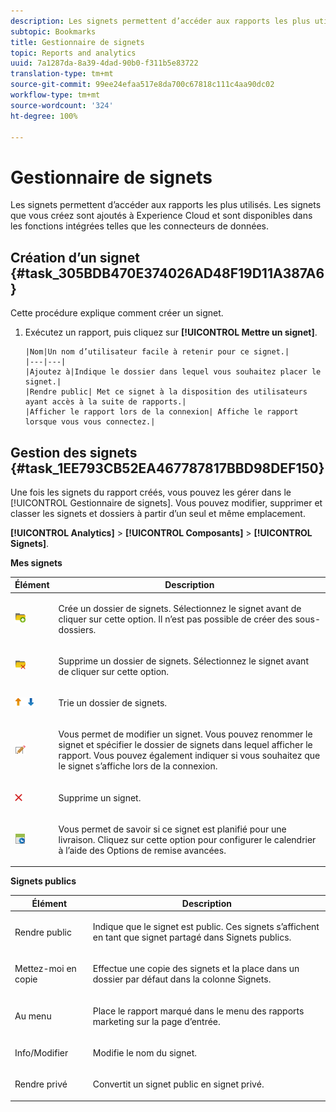 ```yaml
---
description: Les signets permettent d’accéder aux rapports les plus utilisés. Les signets que vous créez sont ajoutés à Experience Cloud et sont disponibles dans les fonctions intégrées telles que les connecteurs de données.
subtopic: Bookmarks
title: Gestionnaire de signets
topic: Reports and analytics
uuid: 7a1287da-8a39-4dad-90b0-f311b5e83722
translation-type: tm+mt
source-git-commit: 99ee24efaa517e8da700c67818c111c4aa90dc02
workflow-type: tm+mt
source-wordcount: '324'
ht-degree: 100%

---
```



# Gestionnaire de signets

Les signets permettent d’accéder aux rapports les plus utilisés. Les signets que vous créez sont ajoutés à Experience Cloud et sont disponibles dans les fonctions intégrées telles que les connecteurs de données.

## Création d’un signet {#task_305BDB470E374026AD48F19D11A387A6}

Cette procédure explique comment créer un signet.

<!-- 

t_bookmarks_creating.xml

 -->

1. Exécutez un rapport, puis cliquez sur **[!UICONTROL Mettre un signet]**.

       |Nom|Un nom d’utilisateur facile à retenir pour ce signet.|
       |---|---|
       |Ajoutez à|Indique le dossier dans lequel vous souhaitez placer le signet.|
       |Rendre public| Met ce signet à la disposition des utilisateurs ayant accès à la suite de rapports.|
       |Afficher le rapport lors de la connexion| Affiche le rapport lorsque vous vous connectez.|
   
## Gestion des signets {#task_1EE793CB52EA467787817BBD98DEF150}

Une fois les signets du rapport créés, vous pouvez les gérer dans le [!UICONTROL Gestionnaire de signets]. Vous pouvez modifier, supprimer et classer les signets et dossiers à partir d’un seul et même emplacement. 

<!-- 

t_bookmarks_managing.xml

 -->

**[!UICONTROL Analytics]** > **[!UICONTROL Composants]** > **[!UICONTROL Signets]**.

**Mes signets**

<table id="table_D0310F7F4BDB4543B8552525872A0A0C"> 
 <thead> 
  <tr> 
   <th colname="col1" class="entry"> Élément </th> 
   <th colname="col2" class="entry"> Description </th> 
  </tr> 
 </thead>
 <tbody> 
  <tr> 
   <td colname="col1"> <p><img placement="inline"  src="assets/bookmark_create_folder.png" id="image_EA7729575ABA4CA3A3399594941B3441"> </img> </p> </td> 
   <td colname="col2"> <p> Crée un dossier de signets. Sélectionnez le signet avant de cliquer sur cette option. Il n’est pas possible de créer des sous-dossiers. </p> </td> 
  </tr> 
  <tr> 
   <td colname="col1"> <p><img placement="inline"  src="assets/bookmark_delete_folder.png" id="image_AFB6A02475664785BA90485EA289749A"> </img> </p> </td> 
   <td colname="col2"> <p> Supprime un dossier de signets. Sélectionnez le signet avant de cliquer sur cette option. </p> </td> 
  </tr> 
  <tr> 
   <td colname="col1"> <p><img placement="inline"  src="assets/bookmark_sort.png" id="image_8B4BE31182004357890B6532CCE5B2C2"> </img> </p> </td> 
   <td colname="col2"> <p> Trie un dossier de signets. </p> </td> 
  </tr> 
  <tr> 
   <td colname="col1"> <p><img placement="inline"  src="assets/icon_edit_VideoSharing.png" id="image_5B8C0321ED5848ECBE3AF65514AD9A44"> </img> </p> </td> 
   <td colname="col2"> <p> Vous permet de modifier un signet. Vous pouvez renommer le signet et spécifier le dossier de signets dans lequel afficher le rapport. Vous pouvez également indiquer si vous souhaitez que le signet s’affiche lors de la connexion. </p> </td> 
  </tr> 
  <tr> 
   <td colname="col1"> <p><img placement="inline"  src="assets/icon_delete_VideoSharing.png" id="image_945A859920C44BC08825CC062C10543A"> </img> </p> </td> 
   <td colname="col2"> <p> Supprime un signet. </p> </td> 
  </tr> 
  <tr> 
   <td colname="col1"> <p><img placement="inline"  src="assets/bookmark_schedule.png" id="image_B7B23C1C67F04DF096149DCDF8C0FE5F"> </img> </p> </td> 
   <td colname="col2"> <p> Vous permet de savoir si ce signet est planifié pour une livraison. Cliquez sur cette option pour configurer le calendrier à l’aide des <span class="wintitle">Options de remise avancées</span>. </p> </td> 
  </tr> 
 </tbody> 
</table>

**Signets publics**

<table id="table_E89688BD3F724ADB8B2E88CDADB6168E"> 
 <thead> 
  <tr> 
   <th colname="col1" class="entry"> Élément </th> 
   <th colname="col2" class="entry"> Description </th> 
  </tr> 
 </thead>
 <tbody> 
  <tr> 
   <td colname="col1"> Rendre public </td> 
   <td colname="col2"> <p>Indique que le signet est public. Ces signets s’affichent en tant que signet partagé dans <span class="wintitle">Signets publics</span>. </p> </td> 
  </tr> 
  <tr> 
   <td colname="col1"> Mettez-moi en copie </td> 
   <td colname="col2"> <p>Effectue une copie des signets et la place dans un dossier par défaut dans la colonne <span class="uicontrol">Signets</span>. </p> </td> 
  </tr> 
  <tr> 
   <td colname="col1"> Au menu </td> 
   <td colname="col2"> <p> Place le rapport marqué dans le menu des rapports marketing sur la page d’entrée. </p> </td> 
  </tr> 
  <tr> 
   <td colname="col1"> Info/Modifier </td> 
   <td colname="col2"> <p>Modifie le nom du signet. </p> </td> 
  </tr> 
  <tr> 
   <td colname="col1"> Rendre privé </td> 
   <td colname="col2"> <p>Convertit un signet public en signet privé. </p> </td> 
  </tr> 
 </tbody> 
</table>

